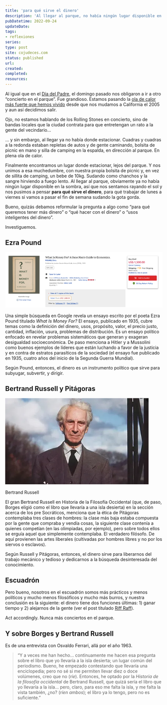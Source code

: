```yaml
---
title: 'para qué sirve el dinero'
description: 'Al llegar al parque, no había ningún lugar disponible en la sombra, así que nos sentamos rayando el sol y nos pusimos a pensar para qué sirve el dinero, para qué trabajar de lunes a viernes si vamos a pasar el fin de semana sudando la gota gorda'
pubDatetime: 2022-09-24
updateDate: 
tags:
- reflexiones
series: 
type: post
site: cojudeces.com
status: published
url: 
created: 
completed: 
resources:
---
```

Al igual que en el [Día del Padre](https://www.cojudeces.com/posts/lecciones-del-dia-del-padre/), el domingo pasado nos obligaron a ir a otro “concierto en el parque”. Fue grandioso. Estamos pasando la [ola de calor más fuerte que hemos vivido](https://www.latimes.com/espanol/california/articulo/2022-09-02/algunos-de-los-records-cayeron-despues-de-mas-de-70-anos?ref=cojudeces.com) desde que nos mudamos a California el 2005 y aun así decidimos salir.

Ojo, no estamos hablando de los Rolling Stones en concierto, sino de bandas locales que la ciudad contrata para que entretengan un rato a la gente del vecindario…

… y sin embargo, al llegar ya no había donde estacionar. Cuadras y cuadras a la redonda estaban repletas de autos y de gente caminando, bolsita de picnic en mano y silla de camping en la espalda, en dirección al parque. En plena ola de calor.

Finalmente encontramos un lugar donde estacionar, lejos del parque. Y nos unimos a esa muchedumbre, con nuestra propia bolsita de picnic y, en vez de sillita de camping, un bebe de 10kg. Sudando como chanchos y la sangre hirviendo a fuego lento. Al llegar al parque, obviamente ya no había ningún lugar disponible en la sombra, así que nos sentamos rayando el sol y nos pusimos a pensar **para qué sirve el dinero**, para qué trabajar de lunes a viernes si vamos a pasar el fin de semana sudando la gota gorda.

Bueno, quizás debamos reformular la pregunta a algo como “para qué queremos tener más dinero” o “qué hacer con el dinero” o “usos inteligentes del dinero”.

Investiguemos.

## Ezra Pound

![](../../assets/images/2022/2022-09-Ezra-Pound-Screenshot.png)

Una simple búsqueda en Google revela un ensayo escrito por el poeta Ezra Pound titulado _What Is Money For?_ El ensayo, publicado en 1935, cubre temas como la definición del dinero, usos, propósito, valor, el precio justo, cantidad, inflación, usura, problemas de distribución. Es un ensayo político enfocado en revelar problemas sistemáticos que generan y exageran desigualdad socioeconómica. De paso menciona a Hitler y a Mussolini como buenos ejemplos de líderes que están luchando a favor de la justicia y en contra de estratos parasíticos de la sociedad (el ensayo fue publicado en 1935, cuatro años del inicio de la Segunda Guerra Mundial).

Según Pound, entonces, el dinero es un instrumento político que sirve para subyugar, subvertir, y dirigir.

## Bertrand Russell y Pitágoras

![](../../assets/images/2022/2022-09-Bertrand-Russell.webp)

Bertrand Russell

El gran Bertrand Russell en Historia de la Filosofía Occidental (que, de paso, Borges eligió como el libro que llevaría a una isla desierta) en la sección acerca de los pre Socráticos, menciona que la ética de Pitágoras contemplaba tres clases de hombres: la clase más baja estaba compuesta por la gente que compraba y vendía cosas, la siguiente clase contenía a quienes competían (en las olimpiadas, por ejemplo), pero sobre todos ellos se erguía aquel que simplemente contemplaba. El verdadero filósofo. De aquí provienen las artes liberales (cultivadas por hombres libres y no por los siervos o esclavos).

Según Russell y Pitágoras, entonces, el dinero sirve para liberarnos del trabajo mecánico y tedioso y dedicarnos a la búsqueda desinteresada del conocimiento.

## Escuadrón

Pero bueno, nosotros en el escuadrón somos más prácticos y menos políticos y mucho menos filosóficos y mucho más burros, y nuestra conclusión es la siguiente: el dinero tiene dos funciones últimas: 1) ganar tiempo y 2) alejarnos de la gente (ver el post titulado [Riff Raff](https://www.cojudeces.com/posts/riff-raff/)).

Act accordingly. Nunca más conciertos en el parque.

## Y sobre Borges y Bertrand Russell

Es de una entrevista con Osvaldo Ferrari, allá por el año 1963.

> “Y a veces me han hecho… continuamente me hacen esa pregunta sobre el libro que yo llevaría a la isla desierta; un lugar común del periodismo. Bueno, he empezado contestando que llevaría una enciclopedia; pero no sé si me permiten llevar diez o doce volúmenes, creo que no (_ríe_). Entonces, he optado por la _Historia de la filosofía occidental_ de Bertrand Russell, que quizá sería el libro que yo llevaría a la isla… pero, claro, para eso me falta la isla, y me falta la vista también, ¿no? (_ríen ambos_); el libro ya lo tengo, pero no es suficiente.”